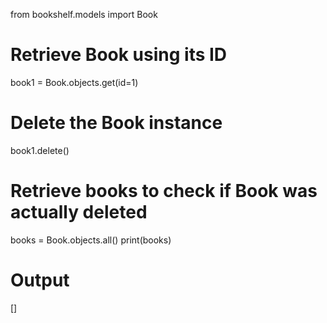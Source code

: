from bookshelf.models import Book

# Retrieve Book using its ID
book1 = Book.objects.get(id=1)

# Delete the Book instance
book1.delete()

# Retrieve books to check if Book was actually deleted
books = Book.objects.all()
print(books)

# Output
[]
